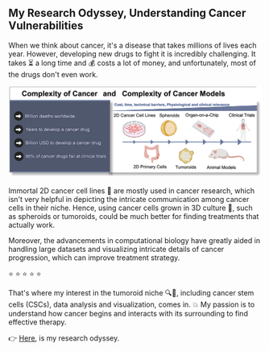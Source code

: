 ## My Research Odyssey, Understanding Cancer Vulnerabilities

When we think about cancer, it's a disease that takes millions of lives each year. However, developing new drugs to fight it is incredibly challenging. It takes ⏳ a long time and 💰 costs a lot of money, and unfortunately, most of the drugs don't even work.


![Alt text](image.png)


Immortal 2D cancer cell lines 🧫 are mostly used in cancer research, which isn't very helpful in depicting the intricate communication among cancer cells in their niche. Hence, using cancer cells grown in 3D culture 🦠, such as spheroids or tumoroids, could be much better for finding treatments that actually work.


Moreover, the advancements in computational biology have greatly aided in handling large datasets and visualizing intricate details of cancer progression, which can improve treatment strategy.


⭐ ⭐ ⭐ ⭐ ⭐ 


That's where my interest in the tumoroid niche 🔍🦠, including cancer stem cells (CSCs), data analysis and visualization, comes in. 💥 My passion is to understand how cancer begins and interacts with its surrounding to find effective therapy.

👉 [Here](ResearchOdyssey.md), is my research odyssey.